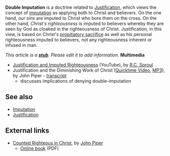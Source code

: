 **Double Imputation** is a doctrine related to
[Justification](Justification "Justification"), which views the
concept of [imputation](Imputation "Imputation") as applying both
to Christ and believers. On the one hand, *our sins* are imputed to
Christ who bore them on the cross. On the other hand,
*Christ's righteousness* is imputed to believers whereby they are
seen by God as cloaked in the righteousness of Christ.
Justification, in this view, is based on Christ's
[propitiatory sacrifice](Propitiation "Propitiation") as well as
his personal righteousness imputed to believers, not any
righteousness inherent or infused in man.

*This article is a **[stub](http://www.theopedia.com/Category:Theopedia_stubs "Category:Theopedia stubs")**. Please edit it to add information.*
**Multimedia**

-   [Justification and Imputed Righteousness](http://www.youtube.com/watch?v=IapqqQ45Q4w)
    (YouTube), by [R.C. Sproul](R.C._Sproul "R.C. Sproul")
-   Justification and the Diminishing Work of Christ
    ([Quicktime Video](http://www.desiringgod.org/download.php?file=http://www.desiringgod.org/media/video/2007/20071114_high.mp4),
    [MP3](http://www.desiringgod.org/download.php?file=http://www.desiringgod.org/media/audio/2007/20071114.mp3)),
    by John Piper -
    [transcript](http://www.desiringgod.org/ResourceLibrary/ConferenceMessages/ByDate/2007/2489_Justification_and_the_Diminishing_Work_of_Christ/)
    - discusses implications of denying double-imputation

## See also

-   [Imputation](Imputation "Imputation")
-   [Justification](Justification "Justification")

## External links

-   [Counted Righteous in Christ](http://www.desiringgod.org/ResourceLibrary/OnlineBooks/ByTitle/1592_Counted_Righteous_in_Christ/),
    by [John Piper](John_Piper "John Piper")
    -   [Online book](http://www.desiringgod.org/media/pdf/books_bcrc/bcrc_all.pdf)
        (PDF)




